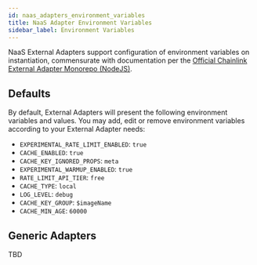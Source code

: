 ```yaml
---
id: naas_adapters_environment_variables
title: NaaS Adapter Environment Variables
sidebar_label: Environment Variables
---
```


NaaS External Adapters support configuration of environment variables on instantiation, commensurate with documentation per the [Official Chainlink External Adapter Monorepo (NodeJS)](https://github.com/smartcontractkit/external-adapters-js). 

## Defaults

By default, External Adapters will present the following environment variables and values. You may add, edit or remove environment variables according to your External Adapter needs:

- `EXPERIMENTAL_RATE_LIMIT_ENABLED`: `true`
- `CACHE_ENABLED`: `true`
- `CACHE_KEY_IGNORED_PROPS`: `meta`
- `EXPERIMENTAL_WARMUP_ENABLED`: `true`
- `RATE_LIMIT_API_TIER`: `free`
- `CACHE_TYPE`: `local`
- `LOG_LEVEL`: `debug`
- `CACHE_KEY_GROUP`: `$imageName`
- `CACHE_MIN_AGE`: `60000`

## Generic Adapters

TBD